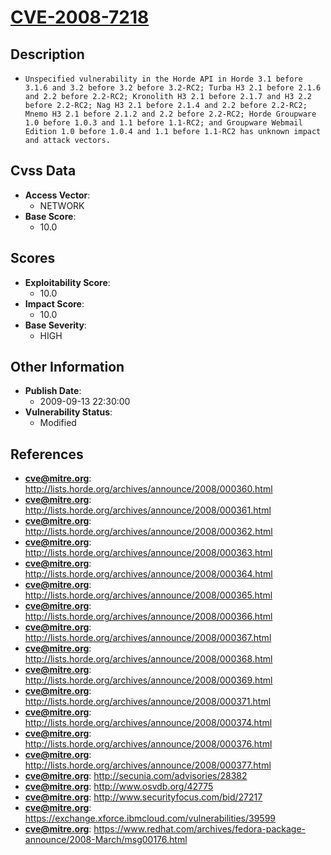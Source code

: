 
# [CVE-2008-7218](http://lists.horde.org/archives/announce/2008/000360.html)

## Description

- `Unspecified vulnerability in the Horde API in Horde 3.1 before 3.1.6 and 3.2 before 3.2 before 3.2-RC2; Turba H3 2.1 before 2.1.6 and 2.2 before 2.2-RC2; Kronolith H3 2.1 before 2.1.7 and H3 2.2 before 2.2-RC2; Nag H3 2.1 before 2.1.4 and 2.2 before 2.2-RC2; Mnemo H3 2.1 before 2.1.2 and 2.2 before 2.2-RC2; Horde Groupware 1.0 before 1.0.3 and 1.1 before 1.1-RC2; and Groupware Webmail Edition 1.0 before 1.0.4 and 1.1 before 1.1-RC2 has unknown impact and attack vectors.`

## Cvss Data

- **Access Vector**:
  - NETWORK
- **Base Score**:
  - 10.0

## Scores

- **Exploitability Score**:
  - 10.0
- **Impact Score**:
  - 10.0
- **Base Severity**:
  - HIGH

## Other Information

- **Publish Date**:
  - 2009-09-13 22:30:00
- **Vulnerability Status**:
  - Modified

## References

- **cve@mitre.org**: http://lists.horde.org/archives/announce/2008/000360.html
- **cve@mitre.org**: http://lists.horde.org/archives/announce/2008/000361.html
- **cve@mitre.org**: http://lists.horde.org/archives/announce/2008/000362.html
- **cve@mitre.org**: http://lists.horde.org/archives/announce/2008/000363.html
- **cve@mitre.org**: http://lists.horde.org/archives/announce/2008/000364.html
- **cve@mitre.org**: http://lists.horde.org/archives/announce/2008/000365.html
- **cve@mitre.org**: http://lists.horde.org/archives/announce/2008/000366.html
- **cve@mitre.org**: http://lists.horde.org/archives/announce/2008/000367.html
- **cve@mitre.org**: http://lists.horde.org/archives/announce/2008/000368.html
- **cve@mitre.org**: http://lists.horde.org/archives/announce/2008/000369.html
- **cve@mitre.org**: http://lists.horde.org/archives/announce/2008/000371.html
- **cve@mitre.org**: http://lists.horde.org/archives/announce/2008/000374.html
- **cve@mitre.org**: http://lists.horde.org/archives/announce/2008/000376.html
- **cve@mitre.org**: http://lists.horde.org/archives/announce/2008/000377.html
- **cve@mitre.org**: http://secunia.com/advisories/28382
- **cve@mitre.org**: http://www.osvdb.org/42775
- **cve@mitre.org**: http://www.securityfocus.com/bid/27217
- **cve@mitre.org**: https://exchange.xforce.ibmcloud.com/vulnerabilities/39599
- **cve@mitre.org**: https://www.redhat.com/archives/fedora-package-announce/2008-March/msg00176.html

